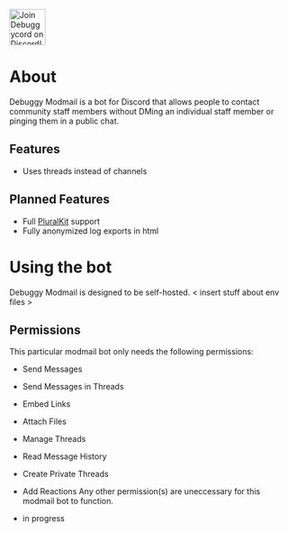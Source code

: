 <a href="https://debuggy.gay/discord"><img src="https://cdn.jsdelivr.net/gh/intergrav/devins-badges/assets/cozy/social/discord-plural_vector.svg" alt="Join Debuggycord on Discord!" height=64></a>

# About
Debuggy Modmail is a bot for Discord that allows people to contact community staff members without DMing an individual staff member or pinging them in a public chat.

## Features
- Uses threads instead of channels

## Planned Features
- Full [PluralKit](https://pluralkit.me/) support
- Fully anonymized log exports in html

# Using the bot
Debuggy Modmail is designed to be self-hosted.
< insert stuff about env files >

## Permissions
This particular modmail bot only needs the following permissions:
- Send Messages
- Send Messages in Threads
- Embed Links
- Attach Files
- Manage Threads
- Read Message History
- Create Private Threads
- Add Reactions
Any other permission(s) are uneccessary for this modmail bot to function.

- in progress
